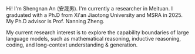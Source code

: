 Hi! I'm Shengnan An (安晟男).
I'm currently a researcher in Meituan.
I graduated with a Ph.D from Xi'an Jiaotong University and MSRA in 2025.
My Ph.D advisor is Prof. Nanning Zheng.

My current research interest is to explore the capability boundaries of large language models, such as mathematical reasoning, inductive reasoning, coding, and long-context understanding & generation.


